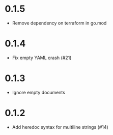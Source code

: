 # 0.1.5

- Remove dependency on terraform in go.mod

# 0.1.4

- Fix empty YAML crash (#21)

# 0.1.3

- Ignore empty documents

# 0.1.2

- Add heredoc syntax for multiline strings (#14)
